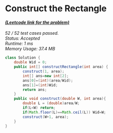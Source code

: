 # **Construct the Rectangle**

#### [_(Leetcode link for the problem)_](https://leetcode.com/problems/construct-the-rectangle/)

_52 / 52 test cases passed.  
Status: Accepted  
Runtime: 1 ms  
Memory Usage: 37.4 MB_

```java
class Solution {
    double Wid = 0;
    public int[] constructRectangle(int area) {
        construct(1, area);
        int[] ans=new int[2];
        ans[0]=(int)(area/Wid);
        ans[1]=(int)Wid;
        return ans;
    }
    public void construct(double W, int area){
        double L = (double)area/W;
        if(L<W) return;
        if(Math.floor(L)==Math.ceil(L)) Wid=W;
        construct(W+1, area);
    }
}
```
